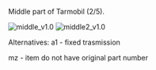 Middle part of Tarmobil (2/5).

![middle_v1.0](https://github.com/jano305/tarmobil/blob/main/_media/middle_v1.0.jpg?raw=true)
![middle2_v1.0](https://github.com/jano305/tarmobil/blob/main/_media/middle2_v1.0.jpg?raw=true)

Alternatives:
a1 - fixed trasmission

mz - item do not have original part number

